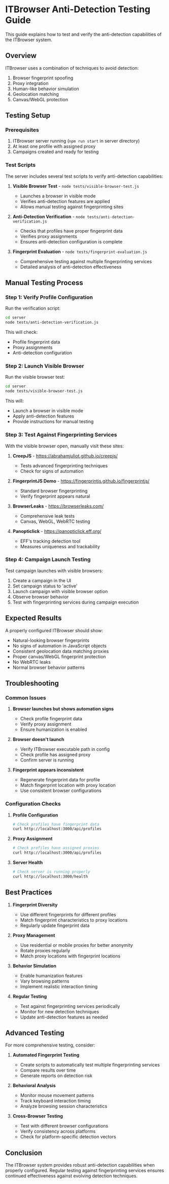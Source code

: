 # ITBrowser Anti-Detection Testing Guide

This guide explains how to test and verify the anti-detection capabilities of the ITBrowser system.

## Overview

ITBrowser uses a combination of techniques to avoid detection:
1. Browser fingerprint spoofing
2. Proxy integration
3. Human-like behavior simulation
4. Geolocation matching
5. Canvas/WebGL protection

## Testing Setup

### Prerequisites
1. ITBrowser server running (`npm run start` in server directory)
2. At least one profile with assigned proxy
3. Campaigns created and ready for testing

### Test Scripts

The server includes several test scripts to verify anti-detection capabilities:

1. **Visible Browser Test** - `node tests/visible-browser-test.js`
   - Launches a browser in visible mode
   - Verifies anti-detection features are applied
   - Allows manual testing against fingerprinting sites

2. **Anti-Detection Verification** - `node tests/anti-detection-verification.js`
   - Checks that profiles have proper fingerprint data
   - Verifies proxy assignments
   - Ensures anti-detection configuration is complete

3. **Fingerprint Evaluation** - `node tests/fingerprint-evaluation.js`
   - Comprehensive testing against multiple fingerprinting services
   - Detailed analysis of anti-detection effectiveness

## Manual Testing Process

### Step 1: Verify Profile Configuration

Run the verification script:
```bash
cd server
node tests/anti-detection-verification.js
```

This will check:
- Profile fingerprint data
- Proxy assignments
- Anti-detection configuration

### Step 2: Launch Visible Browser

Run the visible browser test:
```bash
cd server
node tests/visible-browser-test.js
```

This will:
- Launch a browser in visible mode
- Apply anti-detection features
- Provide instructions for manual testing

### Step 3: Test Against Fingerprinting Services

With the visible browser open, manually visit these sites:

1. **CreepJS** - https://abrahamjuliot.github.io/creepjs/
   - Tests advanced fingerprinting techniques
   - Check for signs of automation

2. **FingerprintJS Demo** - https://fingerprintjs.github.io/fingerprintjs/
   - Standard browser fingerprinting
   - Verify fingerprint appears natural

3. **BrowserLeaks** - https://browserleaks.com/
   - Comprehensive leak tests
   - Canvas, WebGL, WebRTC testing

4. **Panopticlick** - https://panopticlick.eff.org/
   - EFF's tracking detection tool
   - Measures uniqueness and trackability

### Step 4: Campaign Launch Testing

Test campaign launches with visible browsers:

1. Create a campaign in the UI
2. Set campaign status to 'active'
3. Launch campaign with visible browser option
4. Observe browser behavior
5. Test with fingerprinting services during campaign execution

## Expected Results

A properly configured ITBrowser should show:
- Natural-looking browser fingerprints
- No signs of automation in JavaScript objects
- Consistent geolocation data matching proxies
- Proper canvas/WebGL fingerprint protection
- No WebRTC leaks
- Normal browser behavior patterns

## Troubleshooting

### Common Issues

1. **Browser launches but shows automation signs**
   - Check profile fingerprint data
   - Verify proxy assignment
   - Ensure humanization is enabled

2. **Browser doesn't launch**
   - Verify ITBrowser executable path in config
   - Check profile has assigned proxy
   - Confirm server is running

3. **Fingerprint appears inconsistent**
   - Regenerate fingerprint data for profile
   - Match fingerprint location with proxy location
   - Use consistent browser configurations

### Configuration Checks

1. **Profile Configuration**
   ```bash
   # Check profiles have fingerprint data
   curl http://localhost:3000/api/profiles
   ```

2. **Proxy Assignment**
   ```bash
   # Check profiles have assigned proxies
   curl http://localhost:3000/api/profiles
   ```

3. **Server Health**
   ```bash
   # Check server is running properly
   curl http://localhost:3000/health
   ```

## Best Practices

1. **Fingerprint Diversity**
   - Use different fingerprints for different profiles
   - Match fingerprint characteristics to proxy locations
   - Regularly update fingerprint data

2. **Proxy Management**
   - Use residential or mobile proxies for better anonymity
   - Rotate proxies regularly
   - Match proxy locations with fingerprint locations

3. **Behavior Simulation**
   - Enable humanization features
   - Vary browsing patterns
   - Implement realistic interaction timing

4. **Regular Testing**
   - Test against fingerprinting services periodically
   - Monitor for new detection techniques
   - Update anti-detection features as needed

## Advanced Testing

For more comprehensive testing, consider:

1. **Automated Fingerprint Testing**
   - Create scripts to automatically test multiple fingerprinting services
   - Compare results over time
   - Generate reports on detection risk

2. **Behavioral Analysis**
   - Monitor mouse movement patterns
   - Track keyboard interaction timing
   - Analyze browsing session characteristics

3. **Cross-Browser Testing**
   - Test with different browser configurations
   - Verify consistency across platforms
   - Check for platform-specific detection vectors

## Conclusion

The ITBrowser system provides robust anti-detection capabilities when properly configured. Regular testing against fingerprinting services ensures continued effectiveness against evolving detection techniques.